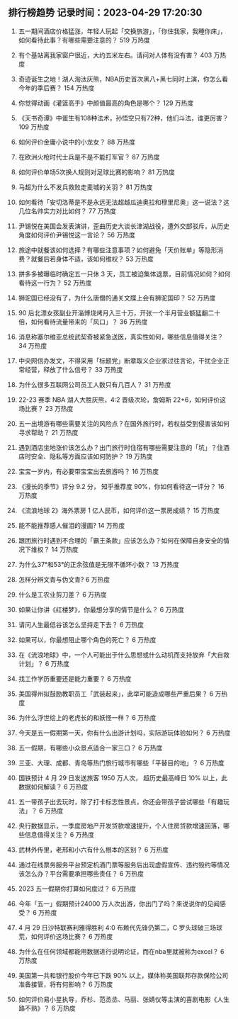 
## 排行榜趋势 记录时间：2023-04-29 17:20:30
  
  1. 五一期间酒店价格猛涨，年轻人玩起「交换旅游」，「你住我家，我睡你床」，如何看待此事？有哪些需要注意的？ 519 万热度
    
  2. 有个基站离我家窗户很近，大约五米左右。请问对人体有没有害？ 403 万热度
    
  3. 奇迹诞生之地！湖人淘汰灰熊，NBA历史首次黑八+黑七同时上演，你怎么看今年的季后赛？ 154 万热度
    
  4. 你觉得动画《灌篮高手》中颜值最高的角色是哪个？ 129 万热度
    
  5. 《天书奇谭》中蛋生有108种法术，孙悟空只有72种，他们斗法，谁更厉害？ 109 万热度
    
  6. 如何评价金庸小说中的小龙女？ 88 万热度
    
  7. 在欧洲火枪时代士兵是不是不能打军官？ 87 万热度
    
  8. 如何评价单场5次换人规则对足球比赛的影响？ 81 万热度
    
  9. 马超为什么不发兵救败走麦城的关羽？ 81 万热度
    
  10. 如何看待「安切洛蒂是不是永远无法超越瓜迪奥拉和穆里尼奥」这一说法？这几位名帅实力对比如何？ 77 万热度
    
  11. 尹锡悦在美国会发表演讲，歪曲历史大谈长津湖战役，遭外交部驳斥，从历史角度如何评价尹锡悦这一言论？ 56 万热度
    
  12. 旅途中就餐该如何选择？有哪些注意事项？如何避免「天价账单」等隐形消费？就餐后若身体不适，该如何维权？ 53 万热度
    
  13. 拼多多被曝临时确定五一只休 3 天，员工被迫集体退票，目前情况如何？如何看待这一行为？ 52 万热度
    
  14. 狮驼国已经没有了，为什么唐僧的通关文牒上会有狮驼国印？ 52 万热度
    
  15. 90 后北漂女孩副业开淄博烧烤月入三十万，开张一个半月营业额猛翻二十倍，如何看待流量带来的「风口」？ 36 万热度
    
  16. 消息称塞尔维亚总统武契奇被紧急送医，真实性如何，哪些信息值得关注？ 34 万热度
    
  17. 中央网信办发文，不得采用「标题党」断章取义企业家过往言论，干扰企业正常经营，释放了什么信号？ 33 万热度
    
  18. 为什么很多互联网公司员工人数只有几百人？ 31 万热度
    
  19. 22-23 赛季 NBA 湖人大胜灰熊，4:2 晋级次轮，詹姆斯 22+6，如何评价这场比赛？ 23 万热度
    
  20. 五一出境游有哪些需要关注的风险点？在国外旅行时，若权益受到侵害该如何寻求帮助？ 21 万热度
    
  21. 遇到酒店坐地涨价该怎么办？出门旅行时住宿有哪些需要注意的「坑」？住酒店时安全、隐私等方面应该如何防护？ 19 万热度
    
  22. 宝宝一岁内，有必要带宝宝出去旅游吗？ 16 万热度
    
  23. 《漫长的季节》评分 9.2 分， 知乎推荐度 90%，你如何看待这一评分？ 16 万热度
    
  24. 《流浪地球 2》海外票房 1 亿人民币，如何评价这一票房成绩？ 15 万热度
    
  25. 能不能推荐感人催泪的漫画? 14 万热度
    
  26. 跟团旅行时遇到不合理的「霸王条款」应该怎么办？如何在保障自身安全的情况下维权？ 14 万热度
    
  27. 为什么37°和53°的正余弦值是无限不循环小数？ 13 万热度
    
  28. 怎样分辨文青与伪文青? 6 万热度
    
  29. 什么是工农业剪刀差？ 6 万热度
    
  30. 如果让你讲《红楼梦》，你最想分享的情节是什么？ 6 万热度
    
  31. 请问人生最低谷该怎么坚持走下去？ 6 万热度
    
  32. 如果可以，你最想阻止哪个角色的死亡？ 6 万热度
    
  33. 在《流浪地球》中，一个人可能出于什么思想或什么动机而支持放弃「大自救计划」？ 6 万热度
    
  34. 找工作学历重要还是能力重要？ 6 万热度
    
  35. 美国得州拟鼓励教职员工「武装起来」，此举可能造成哪些严重后果？ 6 万热度
    
  36. 为什么浮世绘上的老虎长的和妖怪一样？ 6 万热度
    
  37. 今天是五一假期第一天，你有什么出游计划吗，实际游玩体验如何？ 6 万热度
    
  38. 五一假期，有哪些小众景点适合一家三口？ 6 万热度
    
  39. 三亚、大理、成都、青岛等热门旅行城市有哪些「平替目的地」？ 6 万热度
    
  40. 国铁预计 4 月 29 日发送旅客 1950 万人次， 超历史最高峰日 10% 以上，此数据如何解读？ 6 万热度
    
  41. 五一带孩子出去玩时，除了打卡标志性景点，你还会带孩子尝试哪些「有趣玩法」？ 6 万热度
    
  42. 央行数据显示，一季度房地产开发贷款增速提升，个人住房贷款增速回落，哪些信息值得关注？ 6 万热度
    
  43. 武林外传里，老邢和小六有什么根本的区别？ 6 万热度
    
  44. 通过在线票务服务平台预定机酒门票等服务后出现虚假宣传、违约毁约等情况该怎么办？平台需要承担哪些责任？ 6 万热度
    
  45. 2023 五一假期你打算如何度过？ 6 万热度
    
  46. 今年「五一」假期预计24000 万人次出游，你出门了吗？来说说你的见闻感受？ 6 万热度
    
  47. 4 月 29 日沙特联赛利雅得胜利 4:0 布赖代先锋仍第二，C 罗头球破三场球荒，如何评价这场比赛？ 6 万热度
    
  48. 为什么在任何领域都能用数据进行说明论证，而在nba里就被称为excel？ 6 万热度
    
  49. 美国第一共和银行股价今年已下跌 90% 以上，媒体称美国联邦存款保险公司准备接管，将有何影响？ 6 万热度
    
  50. 如何评价易小星执导，乔杉、范丞丞、马丽、张婧仪等主演的喜剧电影《人生路不熟》？ 6 万热度
    